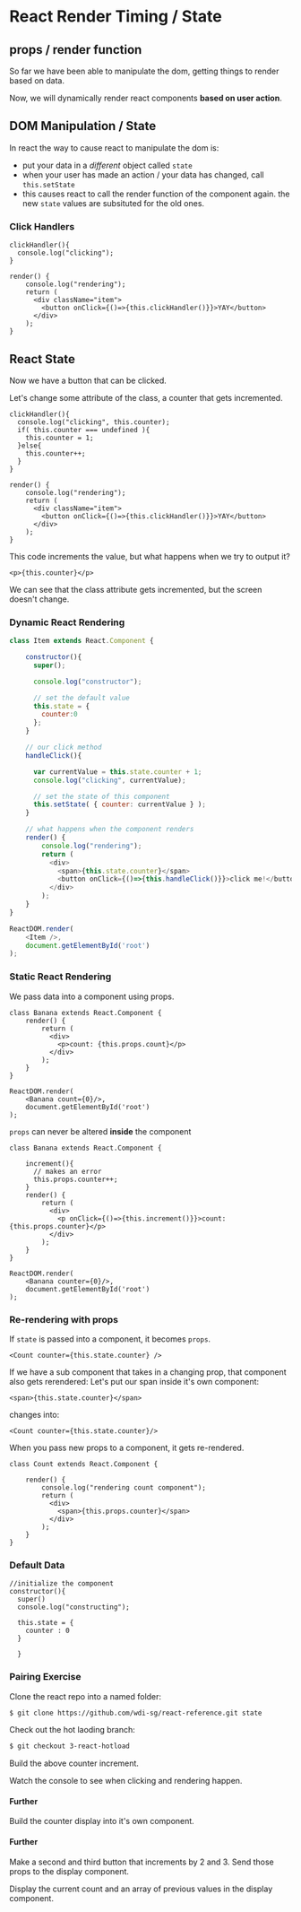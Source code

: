 # React Render Timing / State

## props / render function

So far we have been able to manipulate the dom, getting things to render based on data.

Now, we will dynamically render react components **based on user action**.

## DOM Manipulation / State

In react the way to cause react to manipulate the dom is:

- put your data in a *different* object called `state`
- when your user has made an action / your data has changed, call `this.setState`
- this causes react to call the render function of the component again. the new `state` values are subsituted for the old ones.

### Click Handlers

```
clickHandler(){
  console.log("clicking");
}

render() {
    console.log("rendering");
    return (
      <div className="item">
        <button onClick={()=>{this.clickHandler()}}>YAY</button>
      </div>
    );
}
```

## React State
Now we have a button that can be clicked.

Let's change some attribute of the class, a counter that gets incremented.

```
clickHandler(){
  console.log("clicking", this.counter);
  if( this.counter === undefined ){
    this.counter = 1;
  }else{
    this.counter++;
  }
}

render() {
    console.log("rendering");
    return (
      <div className="item">
        <button onClick={()=>{this.clickHandler()}}>YAY</button>
      </div>
    );
}
```

This code increments the value, but what happens when we try to output it?

```
<p>{this.counter}</p>
```

We can see that the class attribute gets incremented, but the screen doesn't change.

### Dynamic React Rendering


```js
class Item extends React.Component {

    constructor(){
      super();

      console.log("constructor");

      // set the default value
      this.state = {
        counter:0
      };
    }

    // our click method
    handleClick(){

      var currentValue = this.state.counter + 1;
      console.log("clicking", currentValue);

      // set the state of this component
      this.setState( { counter: currentValue } );
    }

    // what happens when the component renders
    render() {
        console.log("rendering");
        return (
          <div>
            <span>{this.state.counter}</span>
            <button onClick={()=>{this.handleClick()}}>click me!</button>
          </div>
        );
    }
}

ReactDOM.render(
    <Item />,
    document.getElementById('root')
);
```

### Static React Rendering
We pass data into a component using props.

```
class Banana extends React.Component {
    render() {
        return (
          <div>
            <p>count: {this.props.count}</p>
          </div>
        );
    }
}

ReactDOM.render(
    <Banana count={0}/>,
    document.getElementById('root')
);
```

`props` can never be altered **inside** the component
```
class Banana extends React.Component {

    increment(){
      // makes an error
      this.props.counter++;
    }
    render() {
        return (
          <div>
            <p onClick={()=>{this.increment()}}>count: {this.props.counter}</p>
          </div>
        );
    }
}

ReactDOM.render(
    <Banana counter={0}/>,
    document.getElementById('root')
);
```
### Re-rendering with props

If `state` is passed into a component, it becomes `props`.

```
<Count counter={this.state.counter} />
```

If we have a sub component that takes in a changing prop, that component also gets rerendered:
Let's put our span inside it's own component:
```
<span>{this.state.counter}</span>
```
changes into:
```
<Count counter={this.state.counter}/>
```

When you pass new props to a component, it gets re-rendered.

```
class Count extends React.Component {

    render() {
        console.log("rendering count component");
        return (
          <div>
            <span>{this.props.counter}</span>
          </div>
        );
    }
}
```

### Default Data

```
//initialize the component
constructor(){
  super()
  console.log("constructing");

  this.state = {
    counter : 0
  }

  }
```

### Pairing Exercise

Clone the react repo into a named folder:

```bash
$ git clone https://github.com/wdi-sg/react-reference.git state
```

Check out the hot laoding branch:

```bash
$ git checkout 3-react-hotload
```

Build the above counter increment.

Watch the console to see when clicking and rendering happen.

#### Further
Build the counter display into it's own component.

#### Further
Make a second and third button that increments by 2 and 3. Send those props to the display component.

Display the current count and an array of previous values in the display component.
